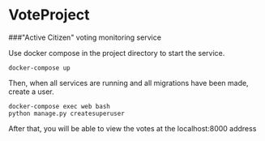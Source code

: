 # VoteProject

###"Active Citizen" voting monitoring service

Use docker compose in the project directory to start the service.
```
docker-compose up
```

Then, when all services are running and all migrations have been made, create a user.
```
docker-compose exec web bash
python manage.py createsuperuser
```
After that, you will be able to view the votes at the localhost:8000 address
